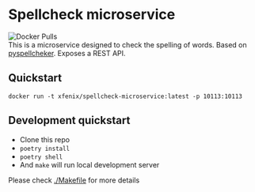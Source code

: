 # Spellcheck microservice
![Docker Pulls](https://img.shields.io/docker/pulls/xfenix/xfenix-ru-front-v2)<br>
This is a microservice designed to check the spelling of words. Based on [pyspellcheker](https://pypi.org/project/pyspellchecker/). Exposes a REST API.

## Quickstart
`docker run -t xfenix/spellcheck-microservice:latest -p 10113:10113`

## Development quickstart
* Clone this repo
* `poetry install`
* `poetry shell`
* And `make` will run local development server

Please check [./Makefile](./Makefile) for more details
